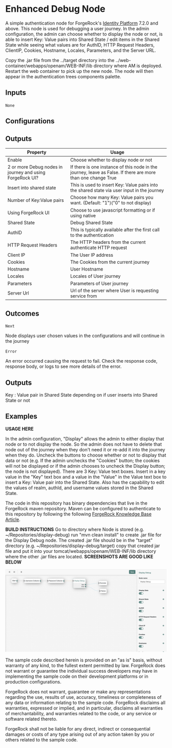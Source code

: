 <!--
 * The contents of this file are subject to the terms of the Common Development and
 * Distribution License (the License). You may not use this file except in compliance with the
 * License.
 *
 * You can obtain a copy of the License at legal/CDDLv1.0.txt. See the License for the
 * specific language governing permission and limitations under the License.
 *
 * When distributing Covered Software, include this CDDL Header Notice in each file and include
 * the License file at legal/CDDLv1.0.txt. If applicable, add the following below the CDDL
 * Header, with the fields enclosed by brackets [] replaced by your own identifying
 * information: "Portions copyright [year] [name of copyright owner]".
 *
 * Copyright 2022 ForgeRock AS.
-->
# Enhanced Debug Node

A simple authentication node for ForgeRock's [Identity Platform][forgerock_platform] 7.2.0 and above. This node is used 
for debugging a user journey. In the admin configuration, the admin can choose whether to display 
the node or not, is able to insert Key: Value pairs into Shared State / edit items in the Shared State while 
seeing what values are for AuthID, HTTP Request Headers, ClientIP, Cookies, Hostname, Locales, Parameters,
and the Server URL. 


Copy the .jar file from the ../target directory into the ../web-container/webapps/openam/WEB-INF/lib directory where AM is deployed.  Restart the web container to pick up the new node.  The node will then appear in the authentication trees components palette.

## Inputs

`None`
## Configurations

## Outputs
<table>
<thead>
<th>Property</th>
<th>Usage</th>
</thead>
<tr>
    <td>Enable</td>
    <td>Choose whether to display node or not</td>
</tr>
<tr>
    <td>2 or more Debug nodes in journey and using ForgeRock UI?</td>
    <td>If there is one instance of this node in the journey, leave as False. If there are more than one change True</td>
</tr>
<tr>
    <td>Insert into shared state</td>
    <td>This is used to insert Key: Value pairs into the shared state via user input in the journey</td>
</tr>
<tr>
    <td>Number of Key:Value pairs</td>
    <td>Choose how many Key: Value pairs you want. (Default: "1")("0" to not display)</td>
</tr>
<tr>
    <td>Using ForgeRock UI</td>
    <td>Choose to use javascript formatting or if using native</td>
</tr>
<tr>
    <td>Shared State</td>
    <td>Debug Shared State</td>
</tr><tr>
    <td>AuthID</td>
    <td>This is typically available after the first call to the authentication</td>
</tr><tr>
    <td>HTTP Request Headers</td>
    <td>The HTTP headers from the current authenticate HTTP request</td>
</tr><tr>
    <td>Client IP</td>
    <td>The User IP address</td>
</tr><tr>
    <td>Cookies</td>
    <td>The Cookies from the current journey</td>
</tr><tr>
    <td>Hostname</td>
    <td>User Hostname</td>
</tr><tr>
    <td>Locales</td>
    <td>Locales of User journey</td>
</tr><tr>
    <td>Parameters</td>
    <td>Parameters of User journey</td>
</tr><tr>
    <td>Server Url</td>
    <td>Url of the server where User is requesting service from</td>
</tr>
</table>

## Outcomes

`Next`

Node displays user chosen values in the configurations and will continue in the journey

`Error`

An error occurred causing the request to fail. Check the response code, response body, or logs to see more details of the error. 


## Outputs

Key : Value pair in Shared State depending on if user inserts into Shared State or not
## Examples

**USAGE HERE**

In the admin configuration, "Display" allows the admin to either display that node or to not display the node. So the admin does not have to delete that node out of the journey when they don't need it or re-add it into the journey when they do. Uncheck the buttons to choose whether or not to display that data or not (e.g. If the admin unchecks the "Cookies" button; the cookies will not be displayed or if the admin chooses to uncheck the Display button; the node is not displayed). There are 3 Key: Value text boxes. Insert in a key value in the "Key" text box and a value in the "Value" in the Value text box to insert a Key: Value pair into the Shared State. Also has the capability to edit the values of realm, authId, and username values stored in the Shared State. 

The code in this repository has binary dependencies that live in the ForgeRock maven repository. Maven can be configured to authenticate to this repository by following the following [ForgeRock Knowledge Base Article](https://backstage.forgerock.com/knowledge/kb/article/a74096897).

**BUILD INSTRUCTIONS**
Go to directory where Node is stored (e.g. ~/Repositories/display-debug) run "mvn clean install" to create .jar file for the Display Debug node. The created .jar file should be in the "target" directory (e.g. ~/Repositories/display-debug/target) copy that created jar file and put it into your tomcat/webapps/openam/WEB-INF/lib directory where the other .jar files are located. 
**SCREENSHOTS ARE GOOD LIKE BELOW**

![ScreenShot](./example.png)

        
The sample code described herein is provided on an "as is" basis, without warranty of any kind, to the fullest extent permitted by law. ForgeRock does not warrant or guarantee the individual success developers may have in implementing the sample code on their development platforms or in production configurations.

ForgeRock does not warrant, guarantee or make any representations regarding the use, results of use, accuracy, timeliness or completeness of any data or information relating to the sample code. ForgeRock disclaims all warranties, expressed or implied, and in particular, disclaims all warranties of merchantability, and warranties related to the code, or any service or software related thereto.

ForgeRock shall not be liable for any direct, indirect or consequential damages or costs of any type arising out of any action taken by you or others related to the sample code.

[forgerock_platform]: https://www.forgerock.com/platform/  
